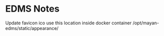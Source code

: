 # EDMS Notes

Update favicon ico use this location inside docker container 
/opt/mayan-edms/static/appearance/
